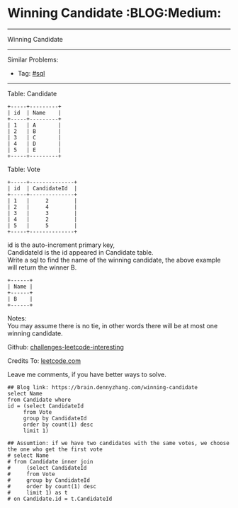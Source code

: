 # Winning Candidate     :BLOG:Medium:


---

Winning Candidate  

---

Similar Problems:  
-   Tag: [#sql](https://brain.dennyzhang.com/tag/sql)

---

Table: Candidate  

    +-----+---------+
    | id  | Name    |
    +-----+---------+
    | 1   | A       |
    | 2   | B       |
    | 3   | C       |
    | 4   | D       |
    | 5   | E       |
    +-----+---------+

Table: Vote  

    +-----+--------------+
    | id  | CandidateId  |
    +-----+--------------+
    | 1   |     2        |
    | 2   |     4        |
    | 3   |     3        |
    | 4   |     2        |
    | 5   |     5        |
    +-----+--------------+

id is the auto-increment primary key,  
CandidateId is the id appeared in Candidate table.  
Write a sql to find the name of the winning candidate, the above example will return the winner B.  

    +------+
    | Name |
    +------+
    | B    |
    +------+

Notes:  
You may assume there is no tie, in other words there will be at most one winning candidate.  

Github: [challenges-leetcode-interesting](https://github.com/DennyZhang/challenges-leetcode-interesting/tree/master/winning-candidate)  

Credits To: [leetcode.com](https://leetcode.com/problems/winning-candidate/description/)  

Leave me comments, if you have better ways to solve.  

    ## Blog link: https://brain.dennyzhang.com/winning-candidate
    select Name
    from Candidate where
    id = (select CandidateId
         from Vote
         group by CandidateId
         order by count(1) desc
         limit 1)
    
    ## Assumtion: if we have two candidates with the same votes, we choose the one who get the first vote
    # select Name
    # from Candidate inner join
    #     (select CandidateId
    #     from Vote
    #     group by CandidateId
    #     order by count(1) desc
    #     limit 1) as t
    # on Candidate.id = t.CandidateId